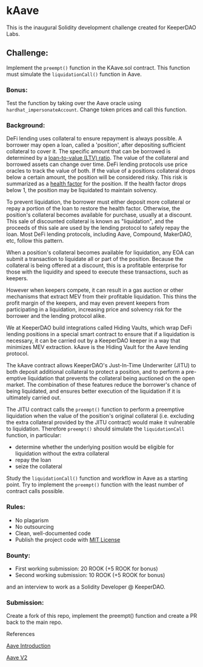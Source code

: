 # kAave

This is the inaugural Solidity development challenge created for KeeperDAO Labs.

## Challenge:
Implement the `preempt()` function in the KAave.sol contract. This function must simulate the `liquidationCall()` function in Aave.

### Bonus:
Test the function by taking over the Aave oracle using `hardhat_impersonateAccount`. Change token prices and call this function.

### Background:

DeFi lending uses collateral to ensure repayment is always possible. A borrower may open a loan, called a 'position', after depositing sufficient collateral to cover it. The specific amount that can be borrowed is determined by a [loan-to-value (LTV) ratio](https://docs.Aave.com/risk/asset-risk/risk-parameters#loan-to-value). The value of the collateral and borrowed assets can change over time. DeFi lending protocols use price oracles to track the value of both. If the value of a positions collateral drops below a certain amount, the position will be considered risky. This risk is summarized as a [health factor](https://docs.Aave.com/risk/asset-risk/risk-parameters#health-factor) for the position. If the health factor drops below 1, the position may be liquidated to maintain solvency. 

To prevent liquidation, the borrower must either deposit more collateral or repay a portion of the loan to restore the health factor. Otherwise, the position's collateral becomes available for purchase, usually at a discount. This sale of discounted collateral is known as "liquidation", and the proceeds of this sale are used by the lending protocol to safely repay the loan. Most DeFi lending protocols, including Aave, Compound, MakerDAO, etc, follow this pattern.

When a position's collateral becomes available for liquidation, any EOA can submit a transaction to liquidate all or part of the position. Because the collateral is being offered at a discount, this is a profitable enterprise for those with the liquidity and speed to execute these transactions, such as keepers. 

However when keepers compete, it can result in a gas auction or other mechanisms that extract MEV from their profitable liquidation. This thins the profit margin of the keepers, and may even prevent keepers from participating in a liquidation, increasing price and solvency risk for the borrower and the lending protocol alike.

We at KeeperDAO build integrations called Hiding Vaults, which wrap DeFi lending positions in a special smart contract to ensure that if a liquidation is necessary, it can be carried out by a KeeperDAO keeper in a way that minimizes MEV extraction. kAave is the Hiding Vault for the Aave lending protocol. 

The kAave contract allows KeeperDAO's Just-In-Time Underwriter (JITU) to both deposit additional collateral to protect a position, and to perform a pre-emptive liquidation that prevents the collateral being auctioned on the open market. The combination of these features reduce the borrower's chance of being liquidated, and ensures better execution of the liquidation if it is ultimately carried out.

The JITU contract calls the `preempt()` function to perform a preemptive liquidation when the value of the position's original collateral (i.e. excluding the extra collateral provided by the JITU contract) would make it vulnerable to liquidation. Therefore `preempt()` should simulate the `liquidationCall` function, in particular: 
* determine whether the underlying position would be eligible for liquidation without the extra collateral
* repay the loan 
* seize the collateral

Study the `liquidationCall()` function and workflow in Aave as a starting point. Try to implement the `preempt()` function with the least number of contract calls possible.

### Rules:

* No plagarism 
* No outsourcing
* Clean, well-documented code
* Publish the project code with [MIT License](https://opensource.org/licenses/MIT)

### Bounty:

* First working submission: 20 ROOK (+5 ROOK for bonus)
* Second working submission: 10 ROOK (+5 ROOK for bonus)

and an interview to work as a Solidity Developer @ KeeperDAO.

### Submission:

Create a fork of this repo, implement the preempt() function and create a PR back to the main repo.

References

[Aave Introduction](https://docs.aave.com/developers/)

[Aave V2](https://github.com/aave/protocol-v2)

